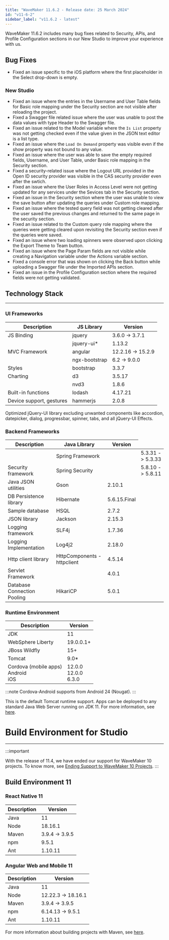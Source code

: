 ```yaml
---
title: "WaveMaker 11.6.2 - Release date: 25 March 2024"
id: "v11-6-2"
sidebar_label: "v11.6.2 - latest"
---
```


WaveMaker 11.6.2 includes many bug fixes related to Security, APIs, and Profile Configuration sections in our New Studio to improve your experience with us.

## Bug Fixes

- Fixed an issue specific to the iOS platform where the first placeholder in the Select drop-down is empty.

### New Studio

- Fixed an issue where the entries in the Username and User Table fields for Basic role mapping under the Security section are not visible after reloading the project.
- Fixed a Swagger file related issue where the user was unable to post the data values with type Header to the Swagger file.
- Fixed an issue related to the Model variable where the `Is List` property was not getting checked even if the value given in the JSON text editor is a list type.
- Fixed an issue where the `Load On Demand` property was visible even if the show property was not bound to any value.
- Fixed an issue where the user was able to save the empty required fields, Username, and User Table, under Basic role mapping in the Security section.
- Fixed a security-related issue where the Logout URL provided in the Open ID security provider was visible in the CAS security provider even after the swtich.
- Fixed an issue where the User Roles in Access Level were not getting updated for any services under the Sevices tab in the Security section.
- Fixed an issue in the Security section where the user was unable to view the save button after updating the queries under Custom role mapping.
- Fixed an issue where the tested query field was not getting cleared after the user saved the previous changes and returned to the same page in the security section.
- Fixed an issue related to the Custom query role mapping where the queries were getting cleared upon revisiting the Security section even if the queries were saved.
- Fixed an issue where two loading spinners were observed upon clicking the Export Theme to Team button.
- Fixed an issue where the Page Param fields are not visible while creating a Navigation variable under the Actions variable section.
- Fixed a console error that was shown on clicking the Back button while uploading a Swagger file under the Imported APIs section.
- Fixed an issue in the Profile Configuration section where the required fields were not getting validated.


## Technology Stack

---

### UI Frameworks

| Description | JS Library | Version |
| --- | --- | --- |
| JS Binding | jquery |  3.6.0 -> 3.7.1 |
|  | jquery-ui* | 1.13.2 |
| MVC Framework | angular | 12.2.16 -> 15.2.9 |
|  | ngx-bootstrap | 6.2 -> 9.0.0 |
| Styles | bootstrap | 3.3.7 |
| Charting | d3 | 3.5.17 |
|  | nvd3 | 1.8.6 |
| Built-in functions | lodash | 4.17.21|
| Device support, gestures | hammerjs | 2.0.8 |

Optimized jQuery-UI library excluding unwanted components like accordion, datepicker, dialog, progressbar, spinner, tabs, and all jQuery-UI Effects.

### Backend Frameworks

| Description | Java Library | Version |
| --- | --- | --- |
|  | Spring Framework |  <td className="versiontdbgcolor"> 5.3.31 -> 5.3.33 </td> |
| Security framework | Spring Security | <td className="versiontdbgcolor">5.8.10 -> 5.8.11 </td> |
| Java JSON utilities | Gson  | 2.10.1 |
| DB Persistence library | Hibernate | 5.6.15.Final |
| Sample database | HSQL |  2.7.2 |
| JSON library | Jackson | 2.15.3 |
| Logging framework | SLF4j | 1.7.36 |
| Logging Implementation | Log4j2 | 2.18.0|
| Http client library  | HttpComponents -  httpclient |  4.5.14 |
| Servlet Framework |  | 4.0.1 |
| Database Connection Pooling | HikariCP | 5.0.1 |

### Runtime Environment

| Description | Version |
| --- | --- |
| JDK | 11 |
| WebSphere Liberty | 19.0.0.1+ |
| JBoss Wildfly | 15+ |
| Tomcat | 9.0* |
| Cordova (mobile apps) <br/> Android <br/> iOS |12.0.0 <br/> 12.0.0  <br/> 6.3.0 |

:::note
Cordova-Android supports from Android 24 (Nougat).
:::

This is the default Tomcat runtime support. Apps can be deployed to any standard Java Web Server running on JDK 11. For more information, see [here](/learn/app-development/deployment/deployment-web-server).

# Build Environment for Studio
---

:::important

With the release of 11.4, we have ended our support for WaveMaker 10 projects. To know more, see [Ending Support to WaveMaker 10 Projects](/learn/blog/2023/08/11/wavemaker10x-end-of-support).
:::

## Build Environment 11 

### React Native 11

|Description|	Version|
|---|---|
|Java |11 |
|Node|18.16.1|
|Maven| 3.9.4 -> 3.9.5|
|npm | 9.5.1|
|Ant|	1.10.11|


### Angular Web and Mobile 11

|Description|	Version|
|---|---|
|Java | 11 |
|Node| 12.22.3 -> 18.16.1|
|Maven| 3.9.4 -> 3.9.5|
|npm |	6.14.13 -> 9.5.1|
|Ant|	1.10.11|

For more information about building projects with Maven, see [here](/learn/app-development/deployment/building-with-maven).


